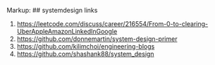 Markup: ## systemdesign links


1. https://leetcode.com/discuss/career/216554/From-0-to-clearing-UberAppleAmazonLinkedInGoogle
2. https://github.com/donnemartin/system-design-primer 
3. https://github.com/kilimchoi/engineering-blogs
4. https://github.com/shashank88/system_design


